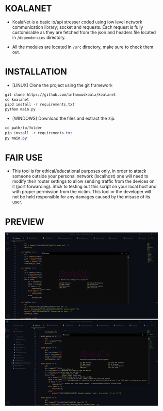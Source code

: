 # KOALANET
- KoalaNet is a basic ip/api stresser coded using low level network communication library; socket and requests. Each request is fully customisable as they are fetched from the json and headers file located in `/dependencies` directory. 

- All the modules are located in `/src` directory, make sure to check them out.

# INSTALLATION
- [LINUX] Clone the project using the git framework
```shell
git clone https://github.com/infamouskoala/koalanet
cd koalanet
pip3 install -r requirements.txt
python main.py
```

- [WINDOWS] Download the files and extract the zip.
```powershell
cd path/to/folder
pip install -r requirements.txt
py main.py
```

# FAIR USE
- This tool is for ethical/educational purposes only, in order to attack someone outside your personal network (localhost) one will need to modify their router settings to allow sending traffic from the devices on it (port forwarding). Stick to testing out this script on your local host and with proper permission from the victim. This tool or the developer will not be held responsible for any damages caused by the misuse of its user.

# PREVIEW
![Alt text](img/image.png)
![Alt text](img/image1.png)